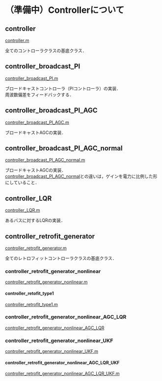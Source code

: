 # （準備中）Controllerについて

## controller

[controller.m]()

全てのコントローラクラスの基底クラス．  

## controller_broadcast_PI

[controller_broadcast_PI.m]()

ブロードキャストコントローラ（PIコントローラ）の実装．  
周波数偏差をフィードバックする．


## controller_broadcast_PI_AGC

[controller_broadcast_PI_AGC.m]()

ブロードキャストAGCの実装．


## controller_broadcast_PI_AGC_normal

[controller_broadcast_PI_AGC_normal.m]()

ブロードキャストAGCの実装．  
[controller_broadcast_PI_AGC_normal](/Docs/controller/#controller_broadcast_pi_agc_normal)との違いは，ゲインを電力に比例した形にしていること．


## controller_LQR

[controller_LQR.m]()

あるバスに対するLQRの実装．


## controller_retrofit_generator

[controller_retrofit_generator.m]()

全てのレトロフィットコントローラクラスの基底クラス．


### controller_retrofit_generator_nonlinear

[controller_retrofit_generator_nonlinear.m]()


#### controller_retofit_type1

[controller_retrofit_type1.m]()


### controller_retrofit_generator_nonlinear_AGC_LQR

[controller_retrofit_generator_nonlinear_AGC_LQR]()


### controller_retrofit_generator_nonlinear_UKF

[controller_retrofit_generator_nonlinear_UKF.m]()


#### controller_retrofit_generator_nonlinear_AGC_LQR_UKF

[controller_retrofit_generator_nonlinear_AGC_LQR_UKF.m]()

